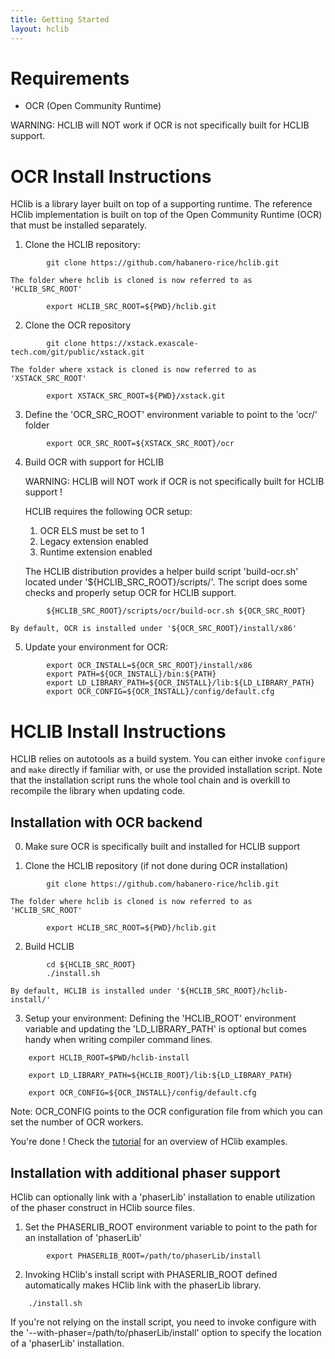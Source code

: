 ```yaml
---
title: Getting Started
layout: hclib
---
```


# Requirements

- OCR (Open Community Runtime)

WARNING: HCLIB will NOT work if OCR is not specifically built for HCLIB support.

# OCR Install Instructions

HClib is a library layer built on top of a supporting runtime. The reference HClib implementation is built on top of the Open Community Runtime (OCR) that must be installed separately.

1.  Clone the HCLIB repository:
````
        git clone https://github.com/habanero-rice/hclib.git
````

    The folder where hclib is cloned is now referred to as 'HCLIB_SRC_ROOT'
````
        export HCLIB_SRC_ROOT=${PWD}/hclib.git
````

2.  Clone the OCR repository
````
        git clone https://xstack.exascale-tech.com/git/public/xstack.git
````

    The folder where xstack is cloned is now referred to as 'XSTACK_SRC_ROOT'
````
        export XSTACK_SRC_ROOT=${PWD}/xstack.git
````

3.  Define the 'OCR_SRC_ROOT' environment variable to point to the 'ocr/' folder
````
        export OCR_SRC_ROOT=${XSTACK_SRC_ROOT}/ocr
````

4.  Build OCR with support for HCLIB

    WARNING: HCLIB will NOT work if OCR is not specifically built for HCLIB support !

    HCLIB requires the following OCR setup:
    1) OCR ELS must be set to 1
    2) Legacy extension enabled
    3) Runtime extension enabled

    The HCLIB distribution provides a helper build script 'build-ocr.sh' 
    located under '${HCLIB_SRC_ROOT}/scripts/'. The script does some checks 
    and properly setup OCR for HCLIB support.
````
        ${HCLIB_SRC_ROOT}/scripts/ocr/build-ocr.sh ${OCR_SRC_ROOT}
````

    By default, OCR is installed under '${OCR_SRC_ROOT}/install/x86'

5.  Update your environment for OCR:
````
        export OCR_INSTALL=${OCR_SRC_ROOT}/install/x86
        export PATH=${OCR_INSTALL}/bin:${PATH}
        export LD_LIBRARY_PATH=${OCR_INSTALL}/lib:${LD_LIBRARY_PATH}
        export OCR_CONFIG=${OCR_INSTALL}/config/default.cfg
````

# HCLIB Install Instructions

HCLIB relies on autotools as a build system. You can either invoke `configure` 
and `make` directly if familiar with, or use the provided installation script. 
Note that the installation script runs the whole tool chain and is overkill 
to recompile the library when updating code.


## Installation with OCR backend

0.  Make sure OCR is specifically built and installed for HCLIB support

1.  Clone the HCLIB repository (if not done during OCR installation)
````
        git clone https://github.com/habanero-rice/hclib.git
````

    The folder where hclib is cloned is now referred to as 'HCLIB_SRC_ROOT'
````
        export HCLIB_SRC_ROOT=${PWD}/hclib.git
````

2.  Build HCLIB
````    
        cd ${HCLIB_SRC_ROOT}
        ./install.sh
````

    By default, HCLIB is installed under '${HCLIB_SRC_ROOT}/hclib-install/'

3.  Setup your environment:
Defining the 'HCLIB_ROOT' environment variable and updating the 'LD_LIBRARY_PATH'
is optional but comes handy when writing compiler command lines.
````
    export HCLIB_ROOT=$PWD/hclib-install

    export LD_LIBRARY_PATH=${HCLIB_ROOT}/lib:${LD_LIBRARY_PATH}

    export OCR_CONFIG=${OCR_INSTALL}/config/default.cfg
````

Note: OCR_CONFIG points to the OCR configuration file from which you can set the number of OCR workers.

You're done ! Check the [tutorial](tutorial.html) for an overview of HClib examples.

## Installation with additional phaser support

HClib can optionally link with a 'phaserLib' installation to enable utilization
of the phaser construct in HClib source files.

1.  Set the PHASERLIB_ROOT environment variable to point to the path for an installation 
of 'phaserLib'

````    
        export PHASERLIB_ROOT=/path/to/phaserLib/install
````

2.  Invoking HClib's install script with PHASERLIB_ROOT defined automatically makes 
HClib link with the phaserLib library.
````
    ./install.sh
````

If you're not relying on the install script, you need to invoke configure with 
the '--with-phaser=/path/to/phaserLib/install' option to specify the location of
a 'phaserLib' installation.